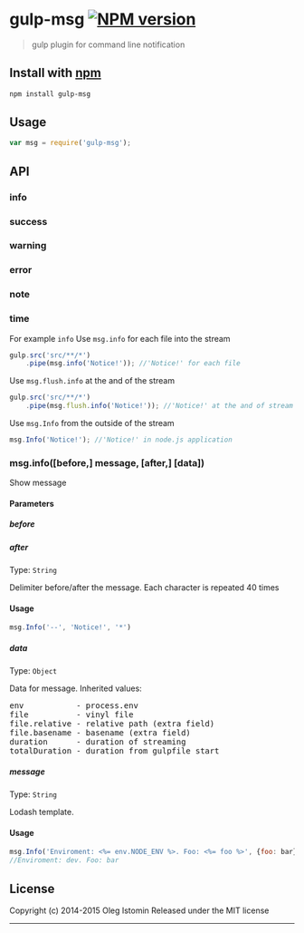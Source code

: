 # gulp-msg [![NPM version](https://badge.fury.io/js/gulp-msg.svg)](http://badge.fury.io/js/gulp-msg)

> gulp plugin for command line notification

## Install with [npm](npmjs.org)

```sh
npm install gulp-msg
```

## Usage

```js
var msg = require('gulp-msg');
```

## API
### info
### success
### warning
### error
### note
### time

For example `info`
Use `msg.info` for each file into the stream

```js
gulp.src('src/**/*')
    .pipe(msg.info('Notice!')); //'Notice!' for each file
```

Use `msg.flush.info` at the and of the stream

```js
gulp.src('src/**/*')
    .pipe(msg.flush.info('Notice!')); //'Notice!' at the and of stream
```

Use `msg.Info` from the outside of the stream

```js
msg.Info('Notice!'); //'Notice!' in node.js application
```

### msg.info([before,] message, [after,] [data])

Show message

#### Parameters

##### before
##### after
Type: `String`

Delimiter before/after the message. Each character is repeated 40 times

#### Usage

```js
msg.Info('--', 'Notice!', '*')
```

##### data
Type: `Object`

Data for message. Inherited values:

<pre>
env           - process.env
file          - vinyl file
file.relative - relative path (extra field)
file.basename - basename (extra field)
duration      - duration of streaming
totalDuration - duration from gulpfile start
</pre>


##### message
Type: `String`

Lodash template.

#### Usage

```js
msg.Info('Enviroment: <%= env.NODE_ENV %>. Foo: <%= foo %>', {foo: bar})
//Enviroment: dev. Foo: bar
```


## License

Copyright (c) 2014-2015 Oleg Istomin
Released under the MIT license

***